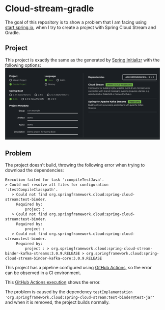 Cloud-stream-gradle
===============
The goal of this repository is to show a problem that I am facing 
using [start.spring.io](https://start.spring.io/), when I try to create a project
with Spring Cloud Stream and Gradle.

## Project
This project is exactly the same as the generated by [Spring Initializr](https://start.spring.io/)
with the following options:
![image showing the options for this project in Spring Initilizr](images/spring_initializer_cloud_stream.png)

## Problem
The project doesn't build, throwing the following error when trying to download the dependencies:

```
Execution failed for task ':compileTestJava'.
> Could not resolve all files for configuration ':testCompileClasspath'.
   > Could not find org.springframework.cloud:spring-cloud-stream:test-binder.
     Required by:
         project :
   > Could not find org.springframework.cloud:spring-cloud-stream:test-binder.
     Required by:
         project :
   > Could not find org.springframework.cloud:spring-cloud-stream:test-binder.
     Required by:
         project : > org.springframework.cloud:spring-cloud-stream-binder-kafka-streams:3.0.9.RELEASE > org.springframework.cloud:spring-cloud-stream-binder-kafka-core:3.0.9.RELEASE
```

This project has a pipeline configured using [GitHub Actions](https://docs.github.com/en/free-pro-team@latest/actions),
so the error can be observed in a CI environment.

This [GitHub Actions execution](https://github.com/henriquels25/cloud-stream-gradle/runs/1506915780) shows the error.

The problem is caused by the dependency `testImplementation 'org.springframework.cloud:spring-cloud-stream:test-binder@test-jar'`
and when it is removed, the project builds normally. 
